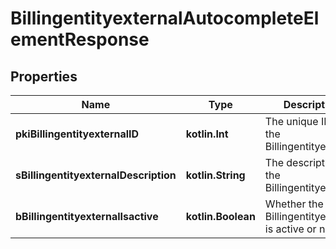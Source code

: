 
# BillingentityexternalAutocompleteElementResponse

## Properties
Name | Type | Description | Notes
------------ | ------------- | ------------- | -------------
**pkiBillingentityexternalID** | **kotlin.Int** | The unique ID of the Billingentityexternal | 
**sBillingentityexternalDescription** | **kotlin.String** | The description of the Billingentityexternal | 
**bBillingentityexternalIsactive** | **kotlin.Boolean** | Whether the Billingentityexternal is active or not | 




